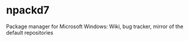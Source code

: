 # npackd7
Package manager for Microsoft Windows: Wiki, bug tracker, mirror of the default repositories
